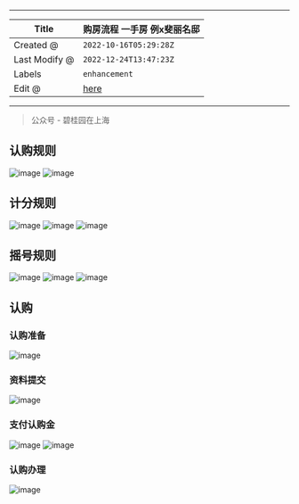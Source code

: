 -----

| Title         | 购房流程 一手房 例x斐丽名邸                                 |
| ------------- | ----------------------------------------------- |
| Created @     | `2022-10-16T05:29:28Z`                          |
| Last Modify @ | `2022-12-24T13:47:23Z`                          |
| Labels        | `enhancement`                                   |
| Edit @        | [here](https://github.com/junxnone/F/issues/13) |

-----

> 公众号 - 碧桂园在上海

## 认购规则

![image](media/d6188c32c7e261016c12b18c43ad5f65f937fb8d.png)
![image](media/eb850de88511e7d8bac8ba0048b27b3c21e97c28.png)

## 计分规则

![image](media/048be15ef5ee21900c5a5eb1116f0222413dedc5.png)
![image](media/3118f4168a9e89437878c5b1e6dd42b953541eea.png)
![image](media/d9e430b57bfbcb1194320c9e19f617e645cc8dd1.png)

## 摇号规则

![image](media/6546263ef02036e92c7835374cef3010e1543bae.png)
![image](media/8687f17025aaa608d51114ba170cb05a31a349c1.png)
![image](media/eb90c452230ec841cfd580044456e64ec157cee3.png)

## 认购

### 认购准备

![image](media/8342ca4845f5cb11c44a5b30b57bd278947e47a8.png)

### 资料提交

![image](media/4176a7ef5ccc55c2d54a73fd6f66a33e18f443fb.png)

### 支付认购金

![image](media/1f4af0a729db4d94ad691a5d68598b4ee473d493.png)
![image](media/8adacd774ce9138270b622a27e35c95be4cf97bd.png)

### 认购办理

![image](media/e9241f6068f7963579b6b7cc1655083bc45200d4.png)
